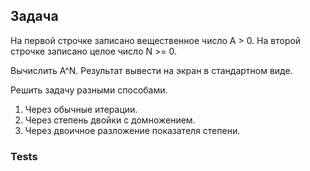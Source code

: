 ## Задача
На первой строчке записано вещественное число A > 0.
На второй строчке записано целое число N >= 0. 

Вычислить A^N. Результат вывести на экран в стандартном виде.

Решить задачу разными способами.
1. Через обычные итерации.
2. Через степень двойки с домножением.
3. Через двоичное разложение показателя степени.

### Tests

